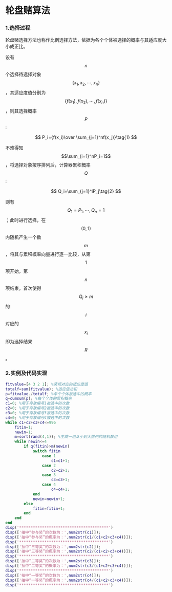 # 轮盘赌算法


### 1.选择过程

轮盘赌选择方法也称作比例选择方法，依据为各个个体被选择的概率与其适应度大小成正比。

设有 $$n$$ 个选择待选择对象 $$\{x_1,x_2,\cdots,x_n\}$$ ，其适应度值分别为 $$\{f(x_1),f(x_2),\cdots,f(x_n)\}$$ ，则其选择概率 $$P$$ :


$$
P_i={f(x_i)\over \sum_{j=1}^nf(x_j)}\tag{1}
$$


不难得知 $$\sum_{i=1}^nP_i=1$$ ，将选择对象按序排列后，计算器累积概率 $$Q$$ :


$$
Q_i=\sum_{j=1}^iP_j\tag{2}
$$


则有 $$Q_1=P_1, \cdots, Q_n=1$$ ；此时进行选择，在 $$(0,1)$$ 内随机产生一个数 $$m$$ ，将其与累积概率向量进行逐一比较，从第 $$1$$ 项开始，第 $$n$$ 项结束。首次使得 $$Q_i\geqslant m$$ 的 $$i$$ 对应的 $$x_i$$ 即为选择结果 $$R$$ 。

### 2.实例及代码实现

```MATLAB
fitvalue=[4 3 2 1]; %奖项对应的适应度值
totalf=sum(fitvalue); %适应值之和
p=fitvalue./totalf; %单个个体被选中的概率
q=cumsum(p); %每个个体的累积概率
c1=0; %用于存放编号1被选中的次数
c2=0; %用于存放编号2被选中的次数
c3=0; %用于存放编号3被选中的次数
c4=0; %用于存放编号4被选中的次数
while c1+c2+c3+c4<=996
    fitin=1;
    newin=1;
    m=sort(rand(4,1)); %生成一组从小到大排列的随机数组
    while newin<=4
        if q(fitin)>m(newin)
            switch fitin
                case 1
                    c1=c1+1;
                case 2
                    c2=c2+1;
                case 3
                    c3=c3+1;
                case 4
                    c4=c4+1;
            end
            newin=newin+1;
        else
            fitin=fitin+1;
        end
    end
end
disp('***************************************')
disp(['抽中“参与奖”的次数为：',num2str(c1)]);
disp(['抽中“参与奖”的概率为：',num2str(c1/(c1+c2+c3+c4))]);
disp('***************************************')
disp(['抽中“三等奖”的次数为：',num2str(c2)]);
disp(['抽中“三等奖”的概率为：',num2str(c2/(c1+c2+c3+c4))]);
disp('***************************************')
disp(['抽中“二等奖”的次数为：',num2str(c3)]);
disp(['抽中“二等奖”的概率为：',num2str(c3/(c1+c2+c3+c4))]);
disp('***************************************')
disp(['抽中“一等奖”的次数为：',num2str(c4)]);
disp(['抽中“一等奖”的概率为：',num2str(c4/(c1+c2+c3+c4))]);
disp('***************************************')
```





